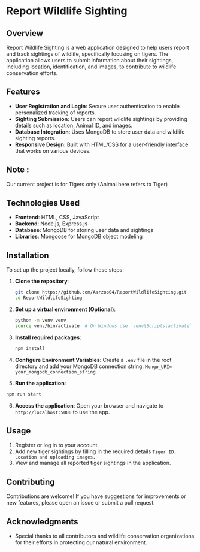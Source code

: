 # Report Wildlife Sighting

## Overview
Report Wildlife Sighting is a web application designed to help users report and track sightings of wildlife, specifically focusing on tigers. The application allows users to submit information about their sightings, including location, identification, and images, to contribute to wildlife conservation efforts.

## Features
- **User Registration and Login**: Secure user authentication to enable personalized tracking of reports.
- **Sighting Submission**: Users can report wildlife sightings by providing details such as location, Animal ID, and images.
- **Database Integration**: Uses MongoDB to store user data and wildlife sighting reports.
- **Responsive Design**: Built with HTML/CSS for a user-friendly interface that works on various devices.

## Note : 

Our current project is for Tigers only (Animal here refers to Tiger)

## Technologies Used
- **Frontend**: HTML, CSS, JavaScript
- **Backend**: Node.js, Express.js
- **Database**: MongoDB for storing user data and sightings
- **Libraries**: Mongoose for MongoDB object modeling

## Installation

To set up the project locally, follow these steps:

1. **Clone the repository**:
    ```bash
    git clone https://github.com/Aarzoo04/ReportWildlifeSighting.git
    cd ReportWildlifeSighting
    ```

2. **Set up a virtual environment (Optional)**:
    ```bash
    python -m venv venv
    source venv/bin/activate  # On Windows use `venv\Scripts\activate`
    ```

3. **Install required packages**:
    ```bash
    npm install
    ```

4. **Configure Environment Variables**:
   Create a `.env` file in the root directory and add your MongoDB connection string:
   `Mongo_URI= your_mongodb_connection_string`


5. **Run the application**:
 ```bash
 npm run start
 ```

6. **Access the application**:
Open your browser and navigate to `http://localhost:5000` to use the app.

## Usage
1. Register or log in to your account.
2. Add new tiger sightings by filling in the required details `Tiger ID, Location and uploading images.`
3. View and manage all reported tiger sightings in the application.

## Contributing
Contributions are welcome! If you have suggestions for improvements or new features, please open an issue or submit a pull request.

## Acknowledgments
- Special thanks to all contributors and wildlife conservation organizations for their efforts in protecting our natural environment.


